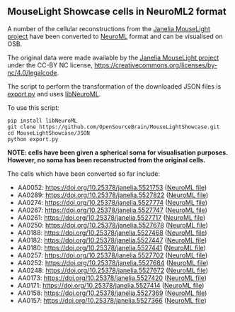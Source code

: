 ## MouseLight Showcase cells in NeuroML2 format

A number of the cellular reconstructions from the [Janelia MouseLight project](https://www.janelia.org/project-team/mouselight)
 have been converted to [NeuroML](http://www.neuroml.org) format and can be visualised on OSB. 

The original data were made available by the [Janelia MouseLight project](https://www.janelia.org/project-team/mouselight) 
under the CC-BY NC license, https://creativecommons.org/licenses/by-nc/4.0/legalcode. 

The script to perform the transformation of the downloaded JSON files is 
[export.py](https://github.com/OpenSourceBrain/MouseLightShowcase/blob/master/JSON/export.py) and uses [libNeuroML](https://github.com/NeuralEnsemble/libNeuroML).

To use this script:
```
pip install libNeuroML
git clone https://github.com/OpenSourceBrain/MouseLightShowcase.git
cd MouseLightShowcase/JSON
python export.py
```

**NOTE: cells have been given a spherical soma for visualisation purposes. However, 
no soma has been reconstructed from the original cells.**

The cells which have been converted so far include:
- AA0052: https://doi.org/10.25378/janelia.5521753 ([NeuroML file](../NeuroML2/AA0052.cell.nml))
- AA0289: https://doi.org/10.25378/janelia.5527822 ([NeuroML file](../NeuroML2/AA0289.cell.nml))
- AA0274: https://doi.org/10.25378/janelia.5527774 ([NeuroML file](../NeuroML2/AA0274.cell.nml))
- AA0267: https://doi.org/10.25378/janelia.5527747 ([NeuroML file](../NeuroML2/AA0267.cell.nml))
- AA0261: https://doi.org/10.25378/janelia.5527717 ([NeuroML file](../NeuroML2/AA0261.cell.nml))
- AA0250: https://doi.org/10.25378/janelia.5527678 ([NeuroML file](../NeuroML2/AA0250.cell.nml))
- AA0188: https://doi.org/10.25378/janelia.5527468 ([NeuroML file](../NeuroML2/AA0188.cell.nml))
- AA0182: https://doi.org/10.25378/janelia.5527447 ([NeuroML file](../NeuroML2/AA0182.cell.nml))
- AA0180: https://doi.org/10.25378/janelia.5527441 ([NeuroML file](../NeuroML2/AA0180.cell.nml))
- AA0257: https://doi.org/10.25378/janelia.5527702 ([NeuroML file](../NeuroML2/AA0257.cell.nml))
- AA0252: https://doi.org/10.25378/janelia.5527684 ([NeuroML file](../NeuroML2/AA0252.cell.nml))
- AA0248: https://doi.org/10.25378/janelia.5527672 ([NeuroML file](../NeuroML2/AA0248.cell.nml))
- AA0173: https://doi.org/10.25378/janelia.5527420 ([NeuroML file](../NeuroML2/AA0173.cell.nml))
- AA0171: https://doi.org/10.25378/janelia.5527414 ([NeuroML file](../NeuroML2/AA0171.cell.nml))
- AA0158: https://doi.org/10.25378/janelia.5527369 ([NeuroML file](../NeuroML2/AA0158.cell.nml))
- AA0157: https://doi.org/10.25378/janelia.5527366 ([NeuroML file](../NeuroML2/AA0157.cell.nml))
